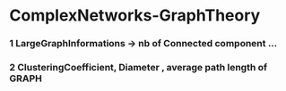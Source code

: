 # ComplexNetworks-GraphTheory

### 1 LargeGraphInformations -> nb of Connected component ...

### 2 ClusteringCoefficient, Diameter , average path length of GRAPH